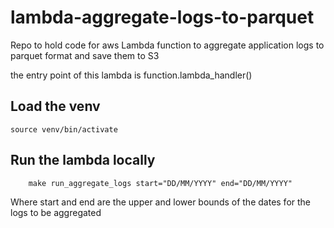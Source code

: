 # lambda-aggregate-logs-to-parquet
Repo to hold code for aws Lambda function to aggregate application logs to parquet format and save them to S3

the entry point of this lambda is function.lambda_handler()

## Load the venv
```
source venv/bin/activate
```

## Run the lambda locally
```
    make run_aggregate_logs start="DD/MM/YYYY" end="DD/MM/YYYY"
```
Where start and end are the upper and lower bounds of the dates for the logs to be aggregated